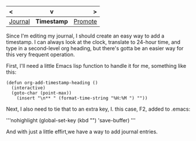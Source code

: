 | < | v | > |
| :--- | :---: | ---: |
| [Journal](journal.md.md) | **Timestamp** | [Promote](promote.md) |

Since I'm editing my journal, I should create an easy way to add a timestamp. I can always look at the clock, translate to 24-hour time, and type in a second-level org heading, but there's gotta be an easier way for this very frequent operation. 

First, I'll need a little Emacs lisp function to handle it for me, something like this:

```nohighlight
(defun org-add-timestamp-heading ()
  (interactive)
  (goto-char (point-max))
    (insert "\n** " (format-time-string "%H:%M ") ""))
```

Next, I also need to tie that to an extra key, I. this case, F2, added to .emacs:

'''nohighlight
(global-set-key (kbd "<f1>") 'save-buffer)
'''

And with just a little effirt,we have a way to add journal entries.





